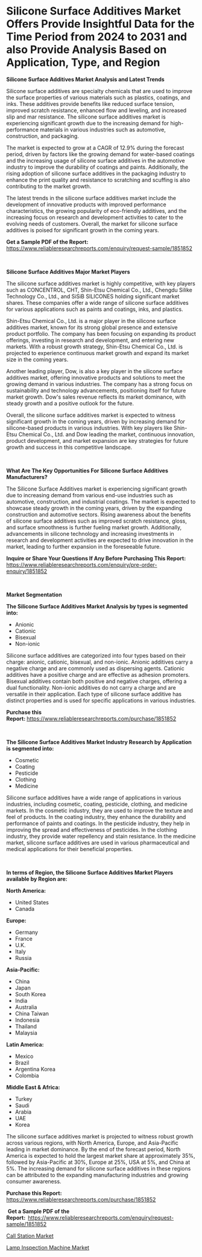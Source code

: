 <p><h1>Silicone Surface Additives Market Offers Provide Insightful Data for the Time Period from 2024 to 2031 and also Provide Analysis Based on Application, Type, and Region</h1></p><p><strong>Silicone Surface Additives Market Analysis and Latest Trends</strong></p>
<p><p>Silicone surface additives are specialty chemicals that are used to improve the surface properties of various materials such as plastics, coatings, and inks. These additives provide benefits like reduced surface tension, improved scratch resistance, enhanced flow and leveling, and increased slip and mar resistance. The silicone surface additives market is experiencing significant growth due to the increasing demand for high-performance materials in various industries such as automotive, construction, and packaging.</p><p>The market is expected to grow at a CAGR of 12.9% during the forecast period, driven by factors like the growing demand for water-based coatings and the increasing usage of silicone surface additives in the automotive industry to improve the durability of coatings and paints. Additionally, the rising adoption of silicone surface additives in the packaging industry to enhance the print quality and resistance to scratching and scuffing is also contributing to the market growth.</p><p>The latest trends in the silicone surface additives market include the development of innovative products with improved performance characteristics, the growing popularity of eco-friendly additives, and the increasing focus on research and development activities to cater to the evolving needs of customers. Overall, the market for silicone surface additives is poised for significant growth in the coming years.</p></p>
<p><strong>Get a Sample PDF of the Report:&nbsp;</strong> <a href="https://www.reliableresearchreports.com/enquiry/request-sample/1851852">https://www.reliableresearchreports.com/enquiry/request-sample/1851852</a></p>
<p>&nbsp;</p>
<p><strong>Silicone Surface Additives Major Market Players</strong></p>
<p><p>The silicone surface additives market is highly competitive, with key players such as CONCENTROL, CHT, Shin-Etsu Chemical Co., Ltd., Chengdu Silike Technology Co., Ltd., and SiSiB SILICONES holding significant market shares. These companies offer a wide range of silicone surface additives for various applications such as paints and coatings, inks, and plastics.</p><p>Shin-Etsu Chemical Co., Ltd. is a major player in the silicone surface additives market, known for its strong global presence and extensive product portfolio. The company has been focusing on expanding its product offerings, investing in research and development, and entering new markets. With a robust growth strategy, Shin-Etsu Chemical Co., Ltd. is projected to experience continuous market growth and expand its market size in the coming years.</p><p>Another leading player, Dow, is also a key player in the silicone surface additives market, offering innovative products and solutions to meet the growing demand in various industries. The company has a strong focus on sustainability and technology advancements, positioning itself for future market growth. Dow's sales revenue reflects its market dominance, with steady growth and a positive outlook for the future.</p><p>Overall, the silicone surface additives market is expected to witness significant growth in the coming years, driven by increasing demand for silicone-based products in various industries. With key players like Shin-Etsu Chemical Co., Ltd. and Dow leading the market, continuous innovation, product development, and market expansion are key strategies for future growth and success in this competitive landscape.</p></p>
<p>&nbsp;</p>
<p><strong>What Are The Key Opportunities For Silicone Surface Additives Manufacturers?</strong></p>
<p><p>The Silicone Surface Additives market is experiencing significant growth due to increasing demand from various end-use industries such as automotive, construction, and industrial coatings. The market is expected to showcase steady growth in the coming years, driven by the expanding construction and automotive sectors. Rising awareness about the benefits of silicone surface additives such as improved scratch resistance, gloss, and surface smoothness is further fueling market growth. Additionally, advancements in silicone technology and increasing investments in research and development activities are expected to drive innovation in the market, leading to further expansion in the foreseeable future.</p></p>
<p><strong>Inquire or Share Your Questions If Any Before Purchasing This Report:</strong> <a href="https://www.reliableresearchreports.com/enquiry/pre-order-enquiry/1851852">https://www.reliableresearchreports.com/enquiry/pre-order-enquiry/1851852</a></p>
<p>&nbsp;</p>
<p><strong>Market Segmentation</strong></p>
<p><strong>The Silicone Surface Additives Market Analysis by types is segmented into:</strong></p>
<p><ul><li>Anionic</li><li>Cationic</li><li>Bisexual</li><li>Non-ionic</li></ul></p>
<p><p>Silicone surface additives are categorized into four types based on their charge: anionic, cationic, bisexual, and non-ionic. Anionic additives carry a negative charge and are commonly used as dispersing agents. Cationic additives have a positive charge and are effective as adhesion promoters. Bisexual additives contain both positive and negative charges, offering a dual functionality. Non-ionic additives do not carry a charge and are versatile in their application. Each type of silicone surface additive has distinct properties and is used for specific applications in various industries.</p></p>
<p><strong>Purchase this Report:&nbsp;</strong><a href="https://www.reliableresearchreports.com/purchase/1851852">https://www.reliableresearchreports.com/purchase/1851852</a></p>
<p>&nbsp;</p>
<p><strong>The Silicone Surface Additives Market Industry Research by Application is segmented into:</strong></p>
<p><ul><li>Cosmetic</li><li>Coating</li><li>Pesticide</li><li>Clothing</li><li>Medicine</li></ul></p>
<p><p>Silicone surface additives have a wide range of applications in various industries, including cosmetic, coating, pesticide, clothing, and medicine markets. In the cosmetic industry, they are used to improve the texture and feel of products. In the coating industry, they enhance the durability and performance of paints and coatings. In the pesticide industry, they help in improving the spread and effectiveness of pesticides. In the clothing industry, they provide water repellency and stain resistance. In the medicine market, silicone surface additives are used in various pharmaceutical and medical applications for their beneficial properties.</p></p>
<p>&nbsp;</p>
<p><strong>In terms of Region, the Silicone Surface Additives Market Players available by Region are:</strong></p>
<p>
    <p> <strong> North America: </strong>
        <ul>
            <li>United States</li>
            <li>Canada</li>
        </ul>
        </p> 
    <p> <strong> Europe: </strong>
        <ul>
            <li>Germany</li>
            <li>France</li>
            <li>U.K.</li>
            <li>Italy</li>
            <li>Russia</li>
        </ul>
        </p> 
    <p> <strong> Asia-Pacific: </strong>
        <ul>
            <li>China</li>
            <li>Japan</li>
            <li>South Korea</li>
            <li>India</li>
            <li>Australia</li>
            <li>China Taiwan</li>
            <li>Indonesia</li>
            <li>Thailand</li>
            <li>Malaysia</li>
        </ul>
        </p> 
    <p> <strong> Latin America: </strong>
        <ul>
            <li>Mexico</li>
            <li>Brazil</li>
            <li>Argentina Korea</li>
            <li>Colombia</li>
        </ul>
        </p> 
    <p> <strong> Middle East & Africa: </strong>
        <ul>
            <li>Turkey</li>
            <li>Saudi</li>
            <li>Arabia</li>
            <li>UAE</li>
            <li>Korea</li>
        </ul>
    </p>
    </p>
<p><p>The silicone surface additives market is projected to witness robust growth across various regions, with North America, Europe, and Asia-Pacific leading in market dominance. By the end of the forecast period, North America is expected to hold the largest market share at approximately 35%, followed by Asia-Pacific at 30%, Europe at 25%, USA at 5%, and China at 5%. The increasing demand for silicone surface additives in these regions can be attributed to the expanding manufacturing industries and growing consumer awareness.</p></p>
<p><strong>Purchase this Report: </strong><a href="https://www.reliableresearchreports.com/purchase/1851852">https://www.reliableresearchreports.com/purchase/1851852</a></p>
<p>&nbsp;<strong>Get a Sample PDF of the Report:&nbsp;&nbsp;</strong><a href="https://www.reliableresearchreports.com/enquiry/request-sample/1851852">https://www.reliableresearchreports.com/enquiry/request-sample/1851852</a></p>
<p><strong></strong></p>
<p><p><a href="https://github.com/WillieWoodard/Market-Research-Report-List-3/blob/main/call-station-market.md">Call Station Market</a></p><p><a href="https://github.com/Sarissaschmalingtr6fz2739/Market-Research-Report-List-1/blob/main/lamp-inspection-machine-market.md">Lamp Inspection Machine Market</a></p></p>